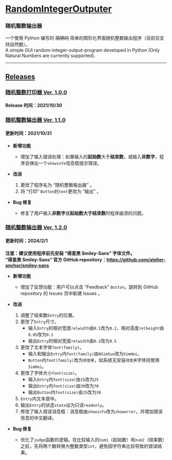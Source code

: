 # [RandomIntegerOutputer](https://github.com/Coriginbe/RandomIntegerOutputer/)

### 随机整数输出器
一个使用 Python 编写的 ~~简陋的~~ 简单的图形化界面随机整数输出程序（目前仅支持自然数）。  
A simple GUI random-integer-output-program developed in Python (Only Natural Numbers are currently supported).

---

## [Releases](https://github.com/Coriginbe/RandomIntegerOutputer/releases)


### [随机整数打印器 Ver. 1.0.0](https://github.com/Coriginbe/RandomIntegerOutputer/releases/download/V1.0.0/RandomIntegerPrinter_V1.0.0_zh-Hans-CN.exe)  

#### Release 时间：2021/10/30  


### [随机整数输出器 Ver. 1.1.0](https://github.com/Coriginbe/RandomIntegerOutputer/releases/download/V1.1.0/RandomIntegerOutputer_V1.1.0_zh-Hans-CN.exe)  

#### 更新时间：2021/10/31

- **新增功能**  
    - 增加了输入错误处理：如果输入的**起始数**大于**结束数**，或输入**非数字**，程序会弹出一个`showinfo`信息框提示错误。

- **改进**  
    1. 更改了程序名为 “随机整数输出器” 。  
    2. 将 “打印” `Button`的`text`更改为 “输出” 。  

- **Bug 修复**  
    - 修复了用户输入**非数字**或**起始数大于结束数**时程序崩溃的问题。  


### [随机整数输出器 Ver. 1.2.0](https://github.com/Coriginbe/RandomIntegerOutputer/releases/download/V1.2.0/RandomIntegerOutputer_V1.2.0_zh-Hans-CN.zip)   

#### 更新时间：2024/2/1  

**注意：建议使用程序前先安装 “得意黑 Smiley-Sans” 字体文件。**  
**“得意黑 Smiley-Sans” 官方 GitHub repository：https://github.com/atelier-anchor/smiley-sans**

- **新增功能**
    - 增加了反馈功能：用户可以点击 “Feedback” `Button`，跳转到 GitHub repository 的 Issues 页中新建 Issues 。

- **改进**
  1. 调整了结束数`Entry`的位置。  
  2. 更改了`Entry`尺寸。  
     - 输入`Entry`的相对宽度`relwidth`由`0.1`改为`0.2`，相对高度`relheight`由`0.05`改为`0.1`  
     - 输出`Entry`的相对宽度`relwidth`由`0.2`改为`0.5`  
  3. 更改了文本字体`font(family)`。  
     - 输入和输出`Entry`内`font(family)`由`NSimSun`改为`SimHei`。  
     - `Button`内`font(family)`改为`得意黑`，如系统无安装`得意黑`字体则使用`SimHei`。   
  4. 更改了字体大小`font(size)`。  
     - 输入`Entry`内`font(size)`由`15`改为`25`  
     - 输出`Entry`内`font(size)`由`30`改为`70`  
     - 输出`Button`内`font(size)`由`15`改为`30`  
  5. `Entry`内文本居中。  
  7. 输出`Entry`的状态`state`设为只读`readonly`。  
  8. 修改了输入错误消息框：消息框由`showinfo`改为`showerror`，并增加错误信息的中文翻译。  

- **Bug 修复**
  - 优化了`judge`函数的逻辑。在比较输入的`num1`（起始数）和`num2`（结束数）之前，先将两个数转换为整数类型`int`，避免因字符串比较导致的错误结果。
